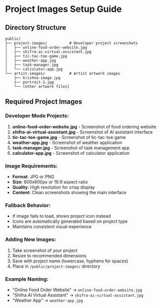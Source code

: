 # Project Images Setup Guide

## Directory Structure
```
public/
├── project-images/          # Developer project screenshots
│   ├── online-food-order-website.jpg
│   ├── shifra-ai-virtual-assistant.jpg
│   ├── tic-tac-toe-game.jpg
│   ├── weather-app.jpg
│   ├── task-manager.jpg
│   └── calculator-app.jpg
└── artist-images/           # Artist artwork images
    ├── krishna-image.jpg
    ├── portrait-1.jpg
    └── [other artwork files]
```

## Required Project Images

### Developer Mode Projects:
1. **online-food-order-website.jpg** - Screenshot of food ordering website
2. **shifra-ai-virtual-assistant.jpg** - Screenshot of AI assistant interface
3. **tic-tac-toe-game.jpg** - Screenshot of tic-tac-toe game
4. **weather-app.jpg** - Screenshot of weather application
5. **task-manager.jpg** - Screenshot of task management app
6. **calculator-app.jpg** - Screenshot of calculator application

### Image Requirements:
- **Format**: JPG or PNG
- **Size**: 800x600px or 16:9 aspect ratio
- **Quality**: High resolution for crisp display
- **Content**: Clean screenshots showing the main interface

### Fallback Behavior:
- If image fails to load, shows project icon instead
- Icons are automatically generated based on project type
- Maintains consistent visual experience

### Adding New Images:
1. Take screenshot of your project
2. Resize to recommended dimensions
3. Save with project name (lowercase, hyphens for spaces)
4. Place in `/public/project-images/` directory

### Example Naming:
- "Online Food Order Website" → `online-food-order-website.jpg`
- "Shifra AI Virtual Assistant" → `shifra-ai-virtual-assistant.jpg`
- "Weather App" → `weather-app.jpg`